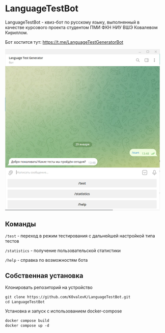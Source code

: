 # LanguageTestBot

LanguageTestBot - квиз-бот по русскому языку, выполненный в качестве курсового проекта студентом ПМИ ФКН НИУ ВШЭ Ковалевом Кириллом.

Бот хостится тут: https://t.me/LanguageTestGeneratorBot

![alt text](./docs/screenshots/StartScreen.jpg)

## Команды

`/test` - переход в режим тестирования с дальнейшей настройкой типа тестов

`/statistics` - получение пользовательской статистики

`/help` - справка по возможностям бота

## Собственная установка

Клонировать репозиторий на устройство

```
git clone https://github.com/K0valevK/LanguageTestBot.git
cd LanguageTestBot
```

Установка и запуск с использованием docker-compose

```
docker compose build
docker compose up -d
```

